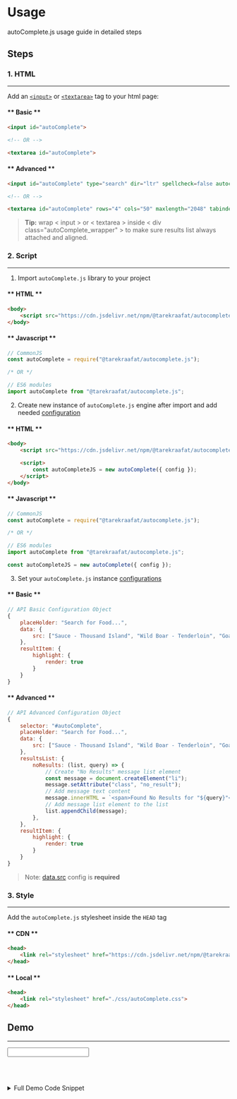 # Usage

autoComplete.js usage guide in detailed steps

## Steps

### 1. HTML

***

Add an [`<input>`](https://developer.mozilla.org/en-US/docs/Web/HTML/Element/input) or [`<textarea>`](https://developer.mozilla.org/en-US/docs/Web/HTML/Element/textarea) tag to your html page:

<!-- tabs:start -->
#### ** Basic **
```html
<input id="autoComplete">

<!-- OR -->

<textarea id="autoComplete">
```
#### ** Advanced **
```html
<input id="autoComplete" type="search" dir="ltr" spellcheck=false autocorrect="off" autocomplete="off" autocapitalize="off" maxlength="2048" tabindex="1">

<!-- OR -->

<textarea id="autoComplete" rows="4" cols="50" maxlength="2048" tabindex="1">
```
<!-- tabs:end -->
> <div class="ps-icon ps-icon-bubble"></div><strong>Tip:</strong> wrap < input > or < textarea > inside < div class="autoComplete_wrapper" > to make sure results list always attached and aligned.

### 2. Script

****

1. Import `autoComplete.js` library to your project

<!-- tabs:start -->
#### ** HTML **

```html
<body>
    <script src="https://cdn.jsdelivr.net/npm/@tarekraafat/autocomplete.js@9.0.0/dist/js/autoComplete.min.js"></script>
</body>
```
#### ** Javascript **

```js
// CommonJS
const autoComplete = require("@tarekraafat/autocomplete.js");

/* OR */

// ES6 modules
import autoComplete from "@tarekraafat/autocomplete.js";
```
<!-- tabs:end -->

2. Create new instance of `autoComplete.js` engine after import and add needed [configuration](/configuration.md)

<!-- tabs:start -->
#### ** HTML **

```html
<body>
    <script src="https://cdn.jsdelivr.net/npm/@tarekraafat/autocomplete.js@9.0.0/dist/js/autoComplete.min.js"></script>

    <script>
        const autoCompleteJS = new autoComplete({ config });
    </script>
</body>
```
#### ** Javascript **

```js
// CommonJS
const autoComplete = require("@tarekraafat/autocomplete.js");

/* OR */

// ES6 modules
import autoComplete from "@tarekraafat/autocomplete.js";

const autoCompleteJS = new autoComplete({ config });
```
<!-- tabs:end -->

3. Set your `autoComplete.js` instance [configurations](/configuration.md)

<!-- tabs:start -->
#### ** Basic **

```js
// API Basic Configuration Object
{
    placeHolder: "Search for Food...",
    data: {
        src: ["Sauce - Thousand Island", "Wild Boar - Tenderloin", "Goat - Whole Cut"]
    },
    resultItem: {
        highlight: {
            render: true
        }
    }
}
```

#### ** Advanced **

```js
// API Advanced Configuration Object
{
    selector: "#autoComplete",
    placeHolder: "Search for Food...",
    data: {
        src: ["Sauce - Thousand Island", "Wild Boar - Tenderloin", "Goat - Whole Cut"]
    },
    resultsList: {
        noResults: (list, query) => {
            // Create "No Results" message list element
            const message = document.createElement("li");
            message.setAttribute("class", "no_result");
            // Add message text content
            message.innerHTML = `<span>Found No Results for "${query}"</span>`;
            // Add message list element to the list
            list.appendChild(message);
        },
    },
    resultItem: {
        highlight: {
            render: true
        }
    }
}
```

<!-- tabs:end -->
> Note: [data.src](/configuration.md?id=data-required) config is **required**


### 3. Style

***

Add the `autoComplete.js` stylesheet inside the `HEAD` tag

<!-- tabs:start -->
#### ** CDN **

```html
<head>
    <link rel="stylesheet" href="https://cdn.jsdelivr.net/npm/@tarekraafat/autocomplete.js@9.0.0/dist/css/autoComplete.min.css">
</head>
```

#### ** Local **

```html
<head>
    <link rel="stylesheet" href="./css/autoComplete.css">
</head>
```
<!-- tabs:end -->

## Demo

***

<div class="autoComplete_wrapper">
    <input type="search" dir="ltr" spellcheck=false autocorrect="off" autocomplete="off" autocapitalize="off" id="autoComplete">
</div>

<br><br>

<details>
  <summary>Full Demo Code Snippet</summary>

```html
<!DOCTYPE html>
<html lang="en">

<head>
    <link rel="stylesheet" href="https://cdn.jsdelivr.net/npm/@tarekraafat/autocomplete.js@9.0.0/dist/css/autoComplete.min.css">
</head>

<body>
    <div class="autoComplete_wrapper">
        <input type="search" dir="ltr" spellcheck=false autocorrect="off" autocomplete="off" autocapitalize="off" id="autoComplete">
    </div>

    <script src="https://cdn.jsdelivr.net/npm/@tarekraafat/autocomplete.js@9.0.0/dist/js/autoComplete.min.js"></script>
    <script>
        new autoComplete({
            selector: "#autoComplete",
            placeHolder: "Search for Food...",
            data: {
                src: ["Sauce - Thousand Island", "Wild Boar - Tenderloin", "Goat - Whole Cut"]
            },
            resultsList: {
                noResults: (list, query) => {
                    // Create "No Results" message list element
                    const message = document.createElement("li");
                    message.setAttribute("class", "no_result");
                    // Add message text content
                    message.innerHTML = `<span>Found No Results for "${query}"</span>`;
                    // Add message list element to the list
                    list.appendChild(message);
                },
            },
            resultItem: {
                highlight: {
                    render: true
                }
            }
        });
    </script>
</body>

</html>
```

</details>

<script>
    new autoComplete({
        selector: "#autoComplete",
        placeHolder: "Search for Food...",
        data: {
            src: ["Sauce - Thousand Island", "Wild Boar - Tenderloin", "Goat - Whole Cut"]
        },
        resultsList: {
            noResults: (list, query) => {
                // Create "No Results" message list element
                const message = document.createElement("li");
                message.setAttribute("class", "no_result");
                // Add message text content
                message.innerHTML = `<span>Found No Results for "${query}"</span>`;
                // Add message list element to the list
                list.appendChild(message);
            },
        },
        resultItem: {
            highlight: {
                render: true
            }
        }
    });
</script>